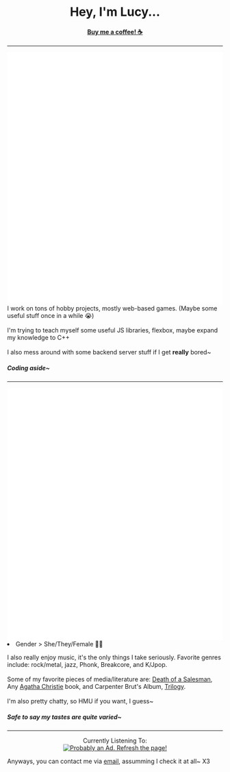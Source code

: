 <div align="center">

<h1> Hey, I'm Lucy...</h1>

#### [Buy me a coffee! ☕](https://www.buymeacoffee.com/lusife)

</div>

---

<div>
<img src="https://raw.githubusercontent.com/lu-sife/github-stats/master/generated/languages.svg#gh-dark-mode-only" align="left">

<img src="https://raw.githubusercontent.com/lu-sife/github-stats/master/generated/languages.svg#gh-light-mode-only" align="left">

I work on tons of hobby projects, mostly web-based games. (Maybe some useful stuff once in a while 😭)<br><br>
I'm trying to teach myself some useful JS libraries, flexbox, maybe expand my knowledge to C++<br><br>
I also mess around with some backend server stuff if I get __really__ bored~<br>

##### Coding aside~

</div>

---

<div>
<img src="https://raw.githubusercontent.com/lu-sife/github-stats/master/generated/overview.svg#gh-dark-mode-only" align="right">

<img src="https://raw.githubusercontent.com/lu-sife/github-stats/master/generated/overview.svg#gh-light-mode-only" align="right">

<li>
	Gender > She/They/Female 🏳️‍⚧️
</li>

I also really enjoy music, it's the only things I take seriously. Favorite genres include: rock/metal, jazz, Phonk, Breakcore, and K/Jpop.<br><br>
Some of my favorite pieces of media/literature are: [Death of a Salesman](https://en.wikipedia.org/wiki/Death_of_a_Salesman), Any [Agatha Christie](https://en.wikipedia.org/wiki/Agatha_Christie) book, and Carpenter Brut's Album, [Trilogy](https://open.spotify.com/album/5iPLQmPK5f0r69TPJcfAt2?si=0zdPwieUQMO2TqzYge1wFQ).<br><br>
I'm also pretty chatty, so HMU if you want, I guess~
##### Safe to say my tastes are quite varied~
</div>

---

<div align="center">

Currently Listening To:<br>
[![Probably an Ad. Refresh the page!](https://spotify-github-profile.vercel.app/api/view?uid=2lckj8cqkajywo3nqxx6rlbgc&cover_image=true&theme=natemoo-re&show_offline=false&bar_color=53b14f&bar_color_cover=true)](https://spotify-github-profile.vercel.app/api/view?uid=2lckj8cqkajywo3nqxx6rlbgc&redirect=true)

</div>

Anyways, you can contact me via [email](mailto:itslusife@gmail.com), assumming I check it at all~ X3
<br>